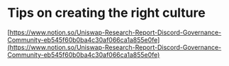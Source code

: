 # Tips on creating the right culture

[https://www.notion.so/Uniswap-Research-Report-Discord-Governance-Community-eb545f60b0ba4c30af066ca1a855e0fe](https://www.notion.so/Uniswap-Research-Report-Discord-Governance-Community-eb545f60b0ba4c30af066ca1a855e0fe)

